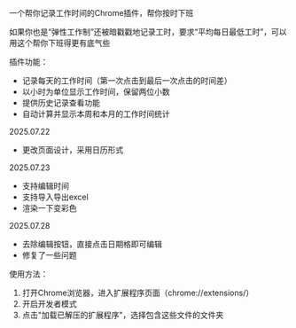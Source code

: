 一个帮你记录工作时间的Chrome插件，帮你按时下班

如果你也是“弹性工作制”还被暗戳戳地记录工时，要求“平均每日最低工时”，可以用这个帮你下班得更有底气些

插件功能：
- 记录每天的工作时间（第一次点击到最后一次点击的时间差）
- 以小时为单位显示工作时间，保留两位小数
- 提供历史记录查看功能
- 自动计算并显示本周和本月的工作时间统计

2025.07.22
- 更改页面设计，采用日历形式

2025.07.23
- 支持编辑时间
- 支持导入导出excel
- 渲染一下变彩色

2025.07.28
- 去除编辑按钮，直接点击日期格即可编辑
- 修复了一些问题


使用方法：

1. 打开Chrome浏览器，进入扩展程序页面（chrome://extensions/）
2. 开启开发者模式
3. 点击"加载已解压的扩展程序"，选择包含这些文件的文件夹
